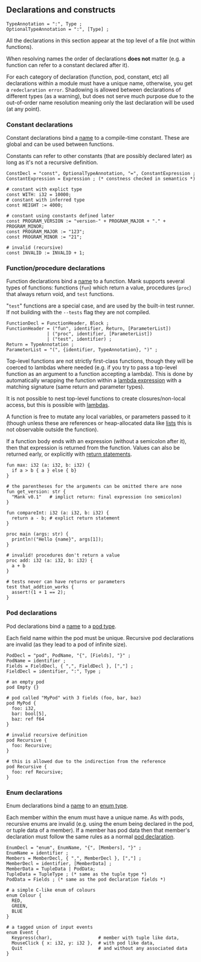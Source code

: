## Declarations and constructs

```ebnf
TypeAnnotation = ":", Type ;
OptionalTypeAnnotation = ":", [Type] ;
```
All the declarations in this section appear at the top level of a file (not within functions).


When resolving names the order of declarations **does not** matter (e.g. a function can refer to a constant declared after it).


For each category of declaration (function, pod, constant, etc) all declarations within a module must have
a unique name, otherwise, you get a `redeclaration error`. Shadowing is allowed between declarations of different types (as a warning), but does not serve much purpose due to the out-of-order name resolution meaning only the last declaration will be used (at any point).

### Constant declarations

Constant declarations bind a [name](#identifiers) to a compile-time constant. These are global and can be used between functions.


Constants can refer to other constants (that are possibly declared later) as long as it's not a recursive definition.


```ebnf
ConstDecl = "const", OptionalTypeAnnotation, "=", ConstantExpression ;
ConstantExpression = Expression ; (* constness checked in semantics *)
```

```mank
# constant with explict type
const WITH: i32 = 10000;
# constant with inferred type
const HEIGHT := 4000;

# constant using constants defined later
const PROGRAM_VERSION := "version-" + PROGRAM_MAJOR + "." + PROGRAM_MINOR;
const PROGRAM_MAJOR := "123";
const PROGRAM_MINOR := "21";

# invalid (recursive)
const INVALID := INVALID + 1;
```

### Function/procedure declarations

Function declarations bind a [name](#identifiers) to a function.
Mank supports several types of functions: functions (`fun`) which return a value, procedures (`proc`) that always return void, and `test` functions.

"`test`" functions are a special case, and are used by the built-in test runner.
If not building with the `--tests` flag they are not compiled.

```ebnf
FunctionDecl = FunctionHeader, Block ;
FunctionHeader = ("fun", identifier, Return, [ParameterList])
               | ("proc", identifier, [ParameterList])
               | ("test", identifier) ;
Return = TypeAnnotation ;
ParameterList = "(", {identifier, TypeAnnotation}, ")" ;
```

Top-level functions are not strictly first-class functions, though they will be coerced to lambdas where needed (e.g. if you try to pass a top-level function as an argument to a function accepting a lambda).
This is done by automatically wrapping the function within a [lambda expression](#lambda-expressions) with a matching signature (same return and parameter types).


It is not possible to nest top-level functions to create closures/non-local access, but this is possible
with [lambdas](#lambda-expressions).


A function is free to mutate any local variables, or parameters passed to it (though unless these are references or heap-allocated data like [lists](#list-types) this is not observable outside the function).


If a function body ends with an expression (without a semicolon after it), then that expression is returned from the function. Values can also be returned early, or explicitly with [return statements](#return-statements).

```mank
fun max: i32 (a: i32, b: i32) {
  if a > b { a } else { b}
}

# the parentheses for the arguments can be omitted there are none
fun get_version: str {
  "Mank v0.1"   # implict return: final expression (no semicolon)
}

fun compareInt: i32 (a: i32, b: i32) {
  return a - b; # explict return statement
}

proc main (args: str) {
  println!("Hello {name}", args[1]);
}

# invalid! procedures don't return a value
proc add: i32 (a: i32, b: i32) {
  a + b
}

# tests never can have returns or parameters
test that_addtion_works {
  assert!(1 + 1 == 2);
}
```

### Pod declarations

Pod declarations bind a [name](#identifiers) to a [pod type](#pod-types).

Each field name within the pod must be unique.
Recursive pod declarations are invalid (as they lead to a pod of infinite size).

```ebnf
PodDecl = "pod", PodName, "{", [Fields], "}" ;
PodName = identifier ;
Fields = FieldDecl, { ",", FieldDecl }, [","] ;
FieldDecl = identifier, ":", Type ;
```

```mank
# an empty pod
pod Empty {}

# pod called "MyPod" with 3 fields (foo, bar, baz)
pod MyPod {
  foo: i32,
  bar: bool[5],
  baz: ref f64
}

# invalid recursive definition
pod Recursive {
  foo: Recursive;
}

# this is allowed due to the indirection from the reference
pod Recursive {
  foo: ref Recursive;
}
```

### Enum declarations

Enum declarations bind a [name](#identifiers) to an [enum type](#enum-types).


Each member within the enum must have a unique name. As with pods, recursive enums
are invalid (e.g. using the enum being declared in the pod, or tuple data of a member).
If a member has pod data then that member's declaration must follow the same rules as a normal [pod declaration](#pod-declarations).

```ebnf
EnumDecl = "enum", EnumName, "{", [Members], "}" ;
EnumName = identifier ;
Members = MemberDecl, { ",", MemberDecl }, [","] ;
MemberDecl = identifier, [MemberData] ;
MemberData = TupleData | PodData;
TupleData = TupleType ; (* same as the tuple type *)
PodData = Fields ; (* same as the pod declaration fields *)
```

```mank
# a simple C-like enum of colours
enum Colour {
  RED,
  GREEN,
  BLUE
}

# a tagged union of input events
enum Event {
  Keypress(char),                 # member with tuple like data,
  MouseClick { x: i32, y: i32 },  # with pod like data,
  Quit                            # and without any associated data
}
```
